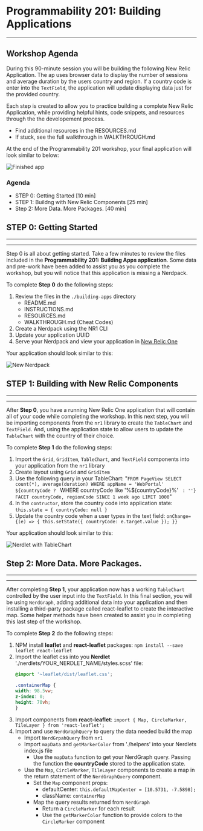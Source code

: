 # Programmability 201: Building Applications
---

## Workshop Agenda

During this 90-minute session you will be building the following New Relic Application. The ap uses browser data to display the number of sessions and average duration by the users country and region. If a country code is enter into the `TextField`, the application will update displaying data just for the provided country.

Each step is created to allow you to practice building a complete New Relic Application, while providing helpful hints, code snippets, and resources through the the developement process.

- Find additional resources in the RESOURCES.md
- If stuck, see the full walkthrough in WALKTHROUGH.md

At the end of the Programmability 201 workshop, your final application will look similar to below:

![Finished app]()


### Agenda
- STEP 0: Getting Started [10 min]
- STEP 1: Buildng with New Relic Components [25 min]
- Step 2: More Data. More Packages. [40 min]


## STEP 0: Getting Started
---
---

Step 0 is all about getting started. Take a few minutes to review the files included in the **Programmability 201: Building Apps application**. Some data and pre-work have been added to assist you as you complete the workshop, but you will notice that this application is missing a Nerdpack.

To complete **Step 0** do the following steps:
1. Review the files in the `./building-apps` directory
    - README.md
    - INSTRUCTIONS.md
    - RESOURCES.md
    - WALKTHROUGH.md (Cheat Codes)
2. Create a Nerdpack using the NR1 CLI
3. Update your application UUID
4. Serve your Nerdpack and view your application in [New Relic One](https://one.newrelic.com/?nerdpacks=local)

Your application should look similar to this:

![New Nerdpack]()



## STEP 1: Building with New Relic Components
---
---

After **Step 0**, you have a running New Relic One application that will contain all of your code while completing the workshop. In this next step, you will be importing components from the `nr1` library to create the `TableChart` and `TextField`. And, using the application state to allow users to update the `TableChart` with the country of their choice.

To complete **Step 1** do the following steps:
1. Import the `Grid`, `GridItem`, `TableChart`, and `TextField` components into your application from the `nr1` library
2. Create layout using `Grid` and `GridItem`
3. Use the following query in your TableChart: "`FROM PageView SELECT count(*), average(duration) WHERE appName = 'WebPortal' ${countryCode ? ` WHERE countryCode like '%${countryCode}%' ` : ''} FACET countryCode, regionCode SINCE 1 week ago LIMIT 1000`"
4. In the `contructor`, store the country code into application state: `this.state = { countryCode: null }`
5. Update the country code when a user types in the text field: `onChange={(e) => { this.setState({ countryCode: e.target.value }); }}`

Your application should look similar to this:

![Nerdlet with TableChart]()


## Step 2: More Data. More Packages.
---
---

After completing **Step 1**, your application now has a working `TableChart` controlled by the user input into the `TextField`. In this final section, you will be using `NerdGraph`, adding additional data into your application and then installing a third-party package called react-leaflet to create the interactive map. Some helper methods have been created to assist you in completing this last step of the workshop.

To complete **Step 2** do the following steps:
1. NPM install **leaflet** and **react-leaflet** packages: `npm install --save leaflet react-leaflet`
2. Import the leaflet css into you **Nerdlet** './nerdlets/YOUR_NERDLET_NAME/styles.scss' file:
    ```css
    @import '~leaflet/dist/leaflet.css';

    .containerMap {
    width: 98.5vw;
    z-index: 0;
    height: 70vh;
    }
    ```
3. Import components from **react-leaflet**: `import { Map, CircleMarker, TileLayer } from 'react-leaflet';`
4. Import and use `NerdGraphQuery` to query the data needed build the map
    - Import `NerdGrpahQuery` from `nr1`
    - Import `mapData` and `getMarkerColor` from './helpers' into your Nerdlets index.js file
        - Use the `mapData` function to get your NerdGraph query. Passing the function the **countryCode** stored to the application state.
    - Use the `Map`, `CircleMarker`, `TileLayer` components to create a map in the return statement of the `NerdGraphQuery` component.
        - Set the `Map` component props:
            - defaultCenter: `this.defaultMapCenter = [10.5731, -7.5898];`
            - className: `containerMap`
        - Map the query results returned from `NerdGraph`
            - Return a `CircleMarker` for each result
            - Use the `getMarkerColor` function to provide colors to the `CircleMarker` component